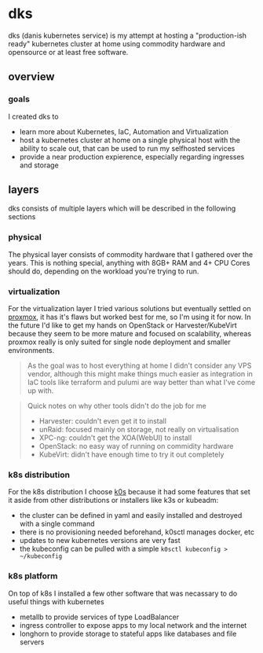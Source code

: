# dks

dks (danis kubernetes service) is my attempt at hosting a "production-ish ready" kubernetes cluster at home using commodity hardware and opensource or at least free software.

## overview
### goals
I created dks to 
- learn more about Kubernetes, IaC, Automation and Virtualization
- host a kubernetes cluster at home on a single physical host with the ability to scale out, that can be used to run my selfhosted services
- provide a near production expierence, especially regarding ingresses and storage

## layers
dks consists of multiple layers which will be described in the following sections

### physical
The physical layer consists of commodity hardware that I gathered over the years. 
This is nothing special, anything with 8GB+ RAM and 4+ CPU Cores should do, depending on the workload you're trying to run. 

### virtualization
For the virtualization layer I tried various solutions but eventually settled on [proxmox](https://www.proxmox.com/de/), it has it's flaws but worked best for me, so I'm using it for now.
In the future I'd like to get my hands on OpenStack or Harvester/KubeVirt because they seem to be more mature and focused on scalability, whereas proxmox really is only suited for single node deployment and smaller environments.

> As the goal was to host everything at home I didn't consider any VPS vendor, although this might make things much easier as integration in IaC tools like terraform and pulumi are way better than what I've come up with.

> Quick notes on why other tools didn't do the job for me
>
> * Harvester: couldn't even get it to install
> * unRaid: focused mainly on storage, not really on virtualisation
> * XPC-ng: couldn't get the XOA(WebUI) to install
> * OpenStack: no easy way of running on commidity hardware
> * KubeVirt: didn't have enough time to try it out completely

### k8s distribution

For the k8s distribution I choose [k0s](https://docs.k0sproject.io) because it had some features that set it aside from other distributions or installers like k3s or kubeadm:
* the cluster can be defined in yaml and easily installed and destroyed with a single command
* there is no provisioning needed beforehand, k0sctl manages docker, etc
* updates to new kubernetes versions are very fast
* the kubeconfig can be pulled with a simple `k0sctl kubeconfig > ~/kubeconfig` 

### k8s platform

On top of k8s I installed a few other software that was necassary to do useful things with kubernetes

- metallb to provide services of type LoadBalancer
- ingress controller to expose apps to my local network and the internet
- longhorn to provide storage to stateful apps like databases and file servers